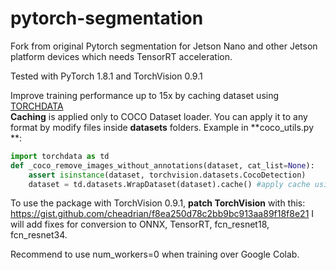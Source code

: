# pytorch-segmentation    
Fork from original Pytorch segmentation for Jetson Nano and other Jetson platform devices which needs TensorRT acceleration.    

Tested with PyTorch 1.8.1 and TorchVision 0.9.1   

Improve training performance up to 15x by caching dataset using [TORCHDATA](https://szymonmaszke.github.io/torchdata "TORCHDATA")      
**Caching** is applied only to COCO Dataset loader. 
You can apply it to any format by modify files inside **datasets** folders. 
Example in **coco_utils.py **:
```python
import torchdata as td
def _coco_remove_images_without_annotations(dataset, cat_list=None):
	assert isinstance(dataset, torchvision.datasets.CocoDetection)
	dataset = td.datasets.WrapDataset(dataset).cache() #apply cache using torchdata
```

To use the package with TorchVision 0.9.1, **patch TorchVision** with this: https://gist.github.com/cheadrian/f8ea250d78c2bb9bc913aa89f18f8e21
I will add fixes for conversion to ONNX, TensorRT, fcn_resnet18, fcn_resnet34.

Recommend to use num_workers=0 when training over Google Colab.
